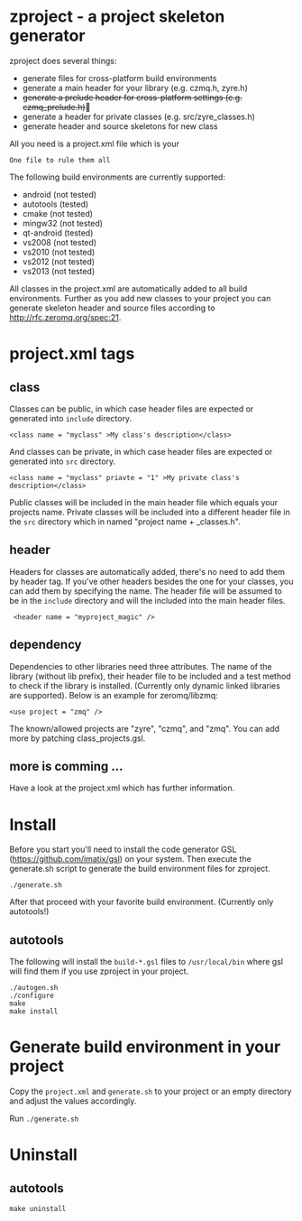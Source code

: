 zproject - a project skeleton generator
=======================================

zproject does several things:

* generate files for cross-platform build environments
* generate a main header for your library (e.g. czmq.h, zyre.h)
* ~~generate a prelude header for cross-platform settings (e.g. czmq_prelude.h)~~
* generate a header for private classes (e.g. src/zyre_classes.h)
* generate header and source skeletons for new class

All you need is a project.xml file which is your 

```One file to rule them all```

The following build environments are currently supported:
 
* android (not tested)
* autotools (tested)
* cmake (not tested)
* mingw32 (not tested)
* qt-android (tested)
* vs2008 (not tested)
* vs2010 (not tested)
* vs2012 (not tested)
* vs2013 (not tested)
 
All classes in the project.xml are automatically added to all build environments. Further as you
add new classes to your project you can generate skeleton header and source files according to http://rfc.zeromq.org/spec:21.

# project.xml tags

## class
Classes can be public, in which case header files are expected or generated into `include` directory.
```
<class name = "myclass" >My class's description</class>
```

And classes can be private, in which case header files are expected or generated into `src` directory.

```
<class name = "myclass" priavte = "1" >My private class's description</class>
```
Public classes will be included in the main header file which equals your projects name. Private classes will be included into a different header file in the `src` directory which in named "project name + _classes.h".

## header
Headers for classes are automatically added, there's no need to add them by header tag. If you've other headers besides the one for your classes, you can add them by specifying the name. The header file will be assumed to be in the `include` directory and will the included into the main header files.
```
 <header name = "myproject_magic" />
```

##  dependency
Dependencies to other libraries need three attributes. The name of the library (without lib prefix), their header file to be included and a test method to check if the library is installed. (Currently only dynamic linked libraries are supported). Below is an example for zeromq/libzmq:

```
<use project = "zmq" />
```

The known/allowed projects are "zyre", "czmq", and "zmq". You can add more by patching class_projects.gsl.

## more is comming ...

Have a look at the project.xml which has further information.

# Install

Before you start you'll need to install the code generator GSL (https://github.com/imatix/gsl) on your system. Then execute the generate.sh script to generate the build environment files for zproject.

```
./generate.sh
```
After that proceed with your favorite build environment. (Currently only autotools!)

## autotools
The following will install the `build-*.gsl` files to `/usr/local/bin` where gsl will find them if you use zproject in your project.
```
./autogen.sh
./configure
make
make install
```

# Generate build environment in your project

Copy the `project.xml` and `generate.sh` to your project or an empty directory and adjust the values accordingly.

Run `./generate.sh`

# Uninstall

## autotools

```
make uninstall
```
